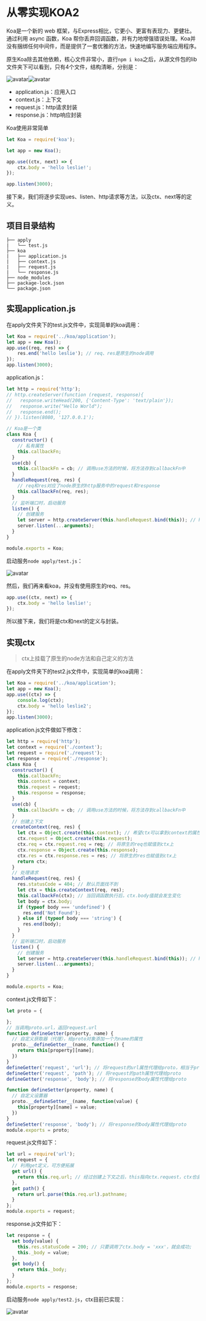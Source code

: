 # 从零实现KOA2
Koa是一个新的 web 框架，与Express相比，它更小、更富有表现力、更健壮。通过利用 async 函数，Koa 帮你丢弃回调函数，并有力地增强错误处理。Koa并没有捆绑任何中间件，而是提供了一套优雅的方法，快速地编写服务端应用程序。

原生Koa除去其他依赖，核心文件非常小，直行`npm i koa`之后，从源文件包的lib文件夹下可以看到，只有4个文件，结构清晰，分别是：

![avatar](/learning/images/md-images/build-koa2/k0.png)![avatar](/learning/images/md-images/build-koa2/k1.png)

- application.js：应用入口
- context.js：上下文
- request.js：http请求封装
- response.js：http响应封装

Koa使用非常简单
```js
let Koa = require('koa');

let app = new Koa();

app.use((ctx, next) => {
    ctx.body = 'hello leslie!';
});

app.listen(3000);
```
接下来，我们将逐步实现ues、listen、http请求等方法，以及ctx、next等的定义。

## 项目目录结构
```
├── apply
|   └── test.js
├── koa
|   ├── application.js
|   ├── context.js
|   ├── request.js
|   └── response.js
├── node_modules
├── package-lock.json
└── package.json
```

## 实现application.js
在apply文件夹下的test.js文件中，实现简单的koa调用：
```js
let Koa = require('../koa/application');
let app = new Koa();
app.use((req, res) => {
    res.end('hello leslie'); // req、res是原生的node调用
});
app.listen(3000);
```
application.js：
```js
let http = require('http');
// http.createServer(function (request, response){
//   response.writeHead(200, {'Content-Type': 'text/plain'});
//   response.write("Hello World");
//   response.end();
// }).listen(8080, '127.0.0.1');

// Koa是一个类
class Koa {
  constructor() {
    // 私有属性
    this.callbackFn;
  }
  use(cb) {
    this.callbackFn = cb; // 调用use方法的时候，将方法存到callbackFn中
  }
  handleRequest(req, res) {
    // req和res对应了node原生的http服务中的request和response
    this.callbackFn(req, res);
  }
  // 监听端口时，启动服务
  listen() {
    // 创建服务
    let server = http.createServer(this.handleRequest.bind(this)); // handleRequest绑定当前Koa作用域，handleRequest中的this就指向了Koa
    server.listen(...arguments);
  }
}

module.exports = Koa;
```
启动服务`node apply/test.js`：

![avatar](/learning/images/md-images/build-koa2/k2.png)

然后，我们再来看koa，并没有使用原生的req、res。
```js
app.use((ctx, next) => {
    ctx.body = 'hello leslie!';
});
```
所以接下来，我们将是ctx和next的定义与封装。

## 实现ctx
> ctx上挂载了原生的node方法和自己定义的方法 

在apply文件夹下的test2.js文件中，实现简单的koa调用：
```js
let Koa = require('../koa/application');
let app = new Koa();
app.use((ctx) => {
    console.log(ctx);
    ctx.body = 'hello leslie2';
});
app.listen(3000);
```

application.js文件做如下修改：
```js
let http = require('http');
let context = require('./context');
let request = require('./request');
let response = require('./response');
class Koa {
  constructor() {
    this.callbackFn;
    this.context = context;
    this.request = request;
    this.response = response;
  }
  use(cb) {
    this.callbackFn = cb; // 调用use方法的时候，将方法存到callbackFn中
  }
  // 创建上下文
  createContext(req, res) {
    let ctx = Object.create(this.context); // 希望ctx可以拿到context的属性，但是不修改context的属性
    ctx.request = Object.create(this.request);
    ctx.req = ctx.request.req = req; // 将原生的req也赋值到ctx上
    ctx.response = Object.create(this.response);
    ctx.res = ctx.response.res = res; // 将原生的res也赋值到ctx上
    return ctx;
  }
  // 处理请求
  handleRequest(req, res) {
    res.statusCode = 404; // 默认页面找不到
    let ctx = this.createContext(req, res);
    this.callbackFn(ctx); // 当回调函数执行后，ctx.body值就会发生变化
    let body = ctx.body;
    if (typeof body === 'undefined') {
      res.end('Not Found');
    } else if (typeof body === 'string') {
      res.end(body);
    }
  }
  // 监听端口时，启动服务
  listen() {
    // 创建服务
    let server = http.createServer(this.handleRequest.bind(this)); // handleRequest绑定当前Koa作用域，handleRequest中的this就指向了Koa
    server.listen(...arguments);
  }
}

module.exports = Koa;
```
context.js文件如下：
```js
let proto = {

};
// 当调用proto.url，返回request.url
function defineGetter(property, name) {
  // 自定义获取器（代理），给proto对象添加一个为name的属性
  proto.__defineGetter__(name, function() {
    return this[property][name];
  })
}
defineGetter('request', 'url'); // 将request的url属性代理给proto，相当于proto.url = proto.request.url;
defineGetter('request', 'path'); // 将request的path属性代理给proto
defineGetter('response', 'body'); // 将response的body属性代理给proto

function defineSetter(property, name) {
  // 自定义设置器
  proto.__defineSetter__(name, function(value) {
    this[property][name] = value;
  })
}
defineSetter('response', 'body'); // 将response的body属性代理给proto
module.exports = proto;
```

request.js文件如下：
```js
let url = require('url');
let request = {
  // 利用get定义，可方便拓展
  get url() {
    return this.req.url; // 经过创建上下文之后，this指向ctx.request，ctx也会代理ctx.request上的属性
  },
  get path() {
    return url.parse(this.req.url).pathname;
  }
};
module.exports = request;
```

response.js文件如下：
```js
let response = {
  set body(value) {
    this.res.statusCode = 200; // 只要调用了ctx.body = 'xxx'，就会成功;
    this._body = value;
  },
  get body() {
    return this._body;
  }
};
module.exports = response;
```

启动服务`node apply/test2.js`，ctx目前已实现：

![avatar](/learning/images/md-images/build-koa2/k3.png)